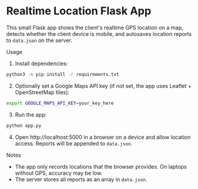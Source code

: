 # Realtime Location Flask App

This small Flask app shows the client's realtime GPS location on a map, detects whether the client device is mobile, and autosaves location reports to `data.json` on the server.

Usage

1. Install dependencies:

```bash
python3 -m pip install -r requirements.txt
```

2. Optionally set a Google Maps API key (if not set, the app uses Leaflet + OpenStreetMap tiles):

```bash
export GOOGLE_MAPS_API_KEY=your_key_here
```

3. Run the app:

```bash
python app.py
```

4. Open http://localhost:5000 in a browser on a device and allow location access. Reports will be appended to `data.json`.

Notes
- The app only records locations that the browser provides. On laptops without GPS, accuracy may be low.
- The server stores all reports as an array in `data.json`.
